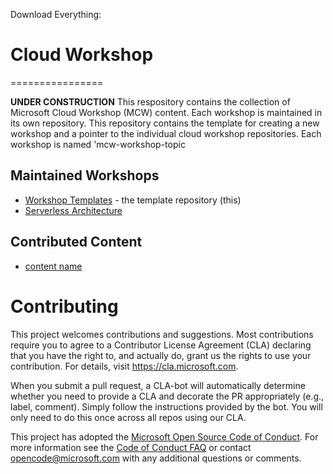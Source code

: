 Download Everything: [](https://github.com/Microsoft/MCW-Template-Cloud-Workshop/archive/master.zip)

# Cloud Workshop
================

**UNDER CONSTRUCTION** This respository contains the collection of Microsoft Cloud Workshop (MCW) content.  Each workshop is maintained in its own repository.  This repository contains the template for creating a new workshop and a pointer to the individual cloud workshop repositories.   Each workshop is named 'mcw-workshop-topic

Maintained Workshops
--------------------
- [Workshop Templates](https://github.com/Microsoft/Cloud-Workshop) - the template repository (this)
- [Serverless Architecture](https://github.com/Microsoft/MCW-Serverless-Architecture)

Contributed Content
-------------------
- [content name](https://www.github.com/name)


# Contributing

This project welcomes contributions and suggestions.  Most contributions require you to agree to a
Contributor License Agreement (CLA) declaring that you have the right to, and actually do, grant us
the rights to use your contribution. For details, visit https://cla.microsoft.com.

When you submit a pull request, a CLA-bot will automatically determine whether you need to provide
a CLA and decorate the PR appropriately (e.g., label, comment). Simply follow the instructions
provided by the bot. You will only need to do this once across all repos using our CLA.

This project has adopted the [Microsoft Open Source Code of Conduct](https://opensource.microsoft.com/codeofconduct/).
For more information see the [Code of Conduct FAQ](https://opensource.microsoft.com/codeofconduct/faq/) or
contact [opencode@microsoft.com](mailto:opencode@microsoft.com) with any additional questions or comments.
